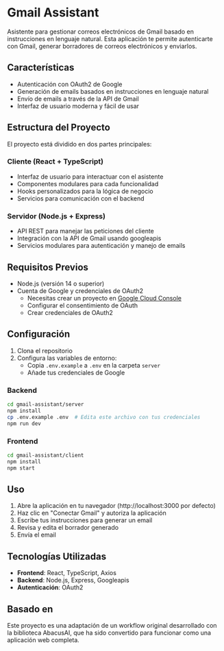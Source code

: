 # Gmail Assistant

Asistente para gestionar correos electrónicos de Gmail basado en instrucciones en lenguaje natural. Esta aplicación te permite autenticarte con Gmail, generar borradores de correos electrónicos y enviarlos.

## Características

- Autenticación con OAuth2 de Google
- Generación de emails basados en instrucciones en lenguaje natural
- Envío de emails a través de la API de Gmail
- Interfaz de usuario moderna y fácil de usar

## Estructura del Proyecto

El proyecto está dividido en dos partes principales:

### Cliente (React + TypeScript)

- Interfaz de usuario para interactuar con el asistente
- Componentes modulares para cada funcionalidad
- Hooks personalizados para la lógica de negocio
- Servicios para comunicación con el backend

### Servidor (Node.js + Express)

- API REST para manejar las peticiones del cliente
- Integración con la API de Gmail usando googleapis
- Servicios modulares para autenticación y manejo de emails

## Requisitos Previos

- Node.js (versión 14 o superior)
- Cuenta de Google y credenciales de OAuth2
  - Necesitas crear un proyecto en [Google Cloud Console](https://console.cloud.google.com/)
  - Configurar el consentimiento de OAuth
  - Crear credenciales de OAuth2

## Configuración

1. Clona el repositorio
2. Configura las variables de entorno:
   - Copia `.env.example` a `.env` en la carpeta `server`
   - Añade tus credenciales de Google

### Backend

```bash
cd gmail-assistant/server
npm install
cp .env.example .env  # Edita este archivo con tus credenciales
npm run dev
```

### Frontend

```bash
cd gmail-assistant/client
npm install
npm start
```

## Uso

1. Abre la aplicación en tu navegador (http://localhost:3000 por defecto)
2. Haz clic en "Conectar Gmail" y autoriza la aplicación
3. Escribe tus instrucciones para generar un email
4. Revisa y edita el borrador generado
5. Envía el email

## Tecnologías Utilizadas

- **Frontend**: React, TypeScript, Axios
- **Backend**: Node.js, Express, Googleapis
- **Autenticación**: OAuth2

## Basado en

Este proyecto es una adaptación de un workflow original desarrollado con la biblioteca AbacusAI, que ha sido convertido para funcionar como una aplicación web completa. 